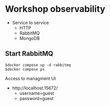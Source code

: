 # Workshop observability
* Service to service
  * HTTP
  * RabbitMQ
  * MongoDB

## Start RabbitMQ
```
$docker compose up -d rabbitmq
$docker compose ps
```

Access to managment UI
* http://localhost:15672/
  * username=guest
  * password=guest

## 